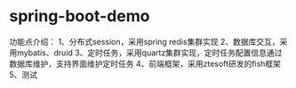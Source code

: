 # spring-boot-demo
功能点介绍：
1、分布式session，采用spring redis集群实现
2、数据库交互，采用mybatis、druid
3、定时任务，采用quartz集群实现，定时任务配置信息通过数据库维护，支持界面维护定时任务
4、前端框架，采用ztesoft研发的fish框架
5、测试